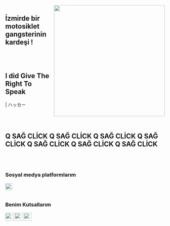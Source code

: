 <img src="https://cdn.discordapp.com/attachments/856286390692872203/859068057154355210/xforce.gif" align="right" width="350" height="350">

## İzmirde bir motosiklet gangsterinin kardeşi !



<br />
<br />

## I did Give The Right To Speak
 | ハッカー

<br />
<br />

 ## Q SAĞ CLİCK Q SAĞ CLİCK Q SAĞ CLİCK Q SAĞ CLİCK Q SAĞ CLİCK Q SAĞ CLİCK Q SAĞ CLİCK



<br />
<br />


### Sosyal medya platformlarım

[<img width="22" src="https://unpkg.com/simple-icons@v5/icons/discord.svg" align="left" />][discord]



[discord]: https://discord.com/users/821040785046503510

<br />
<br />


### Benim Kutsallarım
<img src="https://cdn.discordapp.com/attachments/856286390692872203/857368543775293510/833982778977550357.png" width="25" height="25">
<img src="https://cdn.discordapp.com/attachments/856286390692872203/857368546102476810/Q.png" width="25" height="25">
<img src="https://cdn.discordapp.com/attachments/856286390692872203/858764576509001769/GALAXY_PP_SI.png" width="25" height="25">






<br />
<br />
